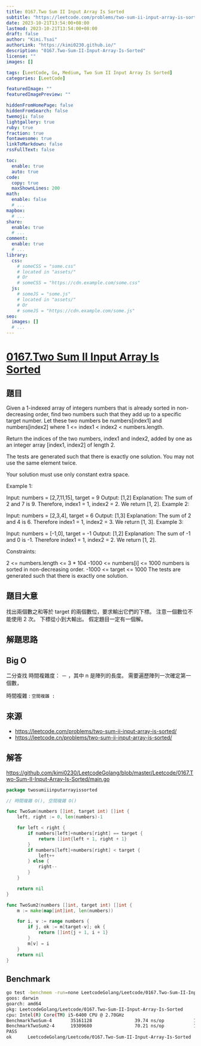 ```yaml
---
title: 0167.Two Sum II Input Array Is Sorted
subtitle: "https://leetcode.com/problems/two-sum-ii-input-array-is-sorted/"
date: 2023-10-21T13:54:00+08:00
lastmod: 2023-10-21T13:54:00+08:00
draft: false
author: "Kimi.Tsai"
authorLink: "https://kimi0230.github.io/"
description: "0167.Two-Sum-II-Input-Array-Is-Sorted"
license: ""
images: []

tags: [LeetCode, Go, Medium, Two Sum II Input Array Is Sorted]
categories: [LeetCode]

featuredImage: ""
featuredImagePreview: ""

hiddenFromHomePage: false
hiddenFromSearch: false
twemoji: false
lightgallery: true
ruby: true
fraction: true
fontawesome: true
linkToMarkdown: false
rssFullText: false

toc:
  enable: true
  auto: true
code:
  copy: true
  maxShownLines: 200
math:
  enable: false
  # ...
mapbox:
  # ...
share:
  enable: true
  # ...
comment:
  enable: true
  # ...
library:
  css:
    # someCSS = "some.css"
    # located in "assets/"
    # Or
    # someCSS = "https://cdn.example.com/some.css"
  js:
    # someJS = "some.js"
    # located in "assets/"
    # Or
    # someJS = "https://cdn.example.com/some.js"
seo:
  images: []
  # ...
---
```

# [0167.Two Sum II Input Array Is Sorted](https://leetcode.com/problems/two-sum-ii-input-array-is-sorted/)

## 題目
Given a 1-indexed array of integers numbers that is already sorted in non-decreasing order, find two numbers such that they add up to a specific target number. Let these two numbers be numbers[index1] and numbers[index2] where 1 <= index1 < index2 < numbers.length.

Return the indices of the two numbers, index1 and index2, added by one as an integer array [index1, index2] of length 2.

The tests are generated such that there is exactly one solution. You may not use the same element twice.

Your solution must use only constant extra space.

 

Example 1:

Input: numbers = [2,7,11,15], target = 9
Output: [1,2]
Explanation: The sum of 2 and 7 is 9. Therefore, index1 = 1, index2 = 2. We return [1, 2].
Example 2:

Input: numbers = [2,3,4], target = 6
Output: [1,3]
Explanation: The sum of 2 and 4 is 6. Therefore index1 = 1, index2 = 3. We return [1, 3].
Example 3:

Input: numbers = [-1,0], target = -1
Output: [1,2]
Explanation: The sum of -1 and 0 is -1. Therefore index1 = 1, index2 = 2. We return [1, 2].
 

Constraints:

2 <= numbers.length <= 3 * 104
-1000 <= numbers[i] <= 1000
numbers is sorted in non-decreasing order.
-1000 <= target <= 1000
The tests are generated such that there is exactly one solution.

## 題目大意
找出兩個數之和等於 target 的兩個數位，要求輸出它們的下標。 注意一個數位不能使用 2 次。 下標從小到大輸出。 假定題目一定有一個解。

## 解題思路

## Big O
二分查找
時間複雜度： － ，其中 n 是陣列的長度。 需要遍歷陣列一次確定第一個數，

時間複雜 : ``
空間複雜 : ``

## 來源
* https://leetcode.com/problems/two-sum-ii-input-array-is-sorted/
* https://leetcode.cn/problems/two-sum-ii-input-array-is-sorted/

## 解答
https://github.com/kimi0230/LeetcodeGolang/blob/master/Leetcode/0167.Two-Sum-II-Input-Array-Is-Sorted/main.go

```go
package twosumiiinputarrayissorted

// 時間複雜 O(), 空間複雜 O()

func TwoSum(numbers []int, target int) []int {
	left, right := 0, len(numbers)-1

	for left < right {
		if numbers[left]+numbers[right] == target {
			return []int{left + 1, right + 1}
		}
		if numbers[left]+numbers[right] < target {
			left++
		} else {
			right--
		}
	}

	return nil
}

func TwoSum2(numbers []int, target int) []int {
	m := make(map[int]int, len(numbers))

	for i, v := range numbers {
		if j, ok := m[target-v]; ok {
			return []int{j + 1, i + 1}
		}
		m[v] = i
	}
	return nil
}

```

##  Benchmark

```sh
go test -benchmem -run=none LeetcodeGolang/Leetcode/0167.Two-Sum-II-Input-Array-Is-Sorted -bench=.
goos: darwin
goarch: amd64
pkg: LeetcodeGolang/Leetcode/0167.Two-Sum-II-Input-Array-Is-Sorted
cpu: Intel(R) Core(TM) i5-6400 CPU @ 2.70GHz
BenchmarkTwoSum-4       35161128                39.74 ns/op           16 B/op          1 allocs/op
BenchmarkTwoSum2-4      19309680                70.21 ns/op           16 B/op          1 allocs/op
PASS
ok      LeetcodeGolang/Leetcode/0167.Two-Sum-II-Input-Array-Is-Sorted   2.866s
```